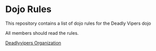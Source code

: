 Dojo Rules
==========

This repository contains a list of dojo rules for the Deadly Vipers dojo

All members should read the rules.

[Deadlyvipers Organization](https://github.com/deadlyvipers)

